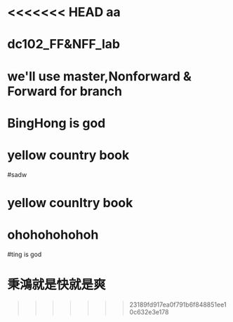 <<<<<<< HEAD
aa
=======
# dc102_FF&NFF_lab
# we'll use master,Nonforward & Forward for branch
# BingHong is god
# yellow country book
#sadw
# yellow counItry book
# ohohohohohoh
#ting is god
# 秉鴻就是快就是爽
>>>>>>> 23189fd917ea0f791b6f848851ee10c632e3e178

